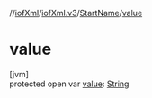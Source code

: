 //[iofXml](../../../index.md)/[iofXml.v3](../index.md)/[StartName](index.md)/[value](value.md)

# value

[jvm]\
protected open var [value](value.md): [String](https://docs.oracle.com/javase/8/docs/api/java/lang/String.html)
